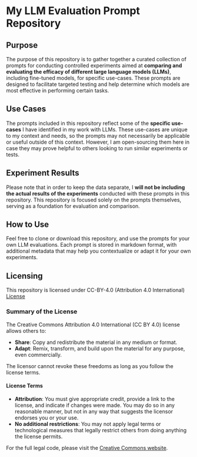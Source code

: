 # My LLM Evaluation Prompt Repository
  

## Purpose
The purpose of this repository is to gather together a curated collection of prompts for conducting controlled experiments aimed at **comparing and evaluating the efficacy of different large language models (LLMs)**, including fine-tuned models, for specific use-cases. These prompts are designed to facilitate targeted testing and help determine which models are most effective in performing certain tasks.

## Use Cases
The prompts included in this repository reflect some of the **specific use-cases** I have identified in my work with LLMs. These use-cases are unique to my context and needs, so the prompts may not necessarily be applicable or useful outside of this context. However, I am open-sourcing them here in case they may prove helpful to others looking to run similar experiments or tests.

## Experiment Results
Please note that in order to keep the data separate, I **will not be including the actual results of the experiments** conducted with these prompts in this repository. This repository is focused solely on the prompts themselves, serving as a foundation for evaluation and comparison.

## How to Use
Feel free to clone or download this repository, and use the prompts for your own LLM evaluations. Each prompt is stored in markdown format, with additional metadata that may help you contextualize or adapt it for your own experiments.


## Licensing

This repository is licensed under CC-BY-4.0 (Attribution 4.0 International) 
[License](https://creativecommons.org/licenses/by/4.0/)

### Summary of the License
The Creative Commons Attribution 4.0 International (CC BY 4.0) license allows others to:
- **Share**: Copy and redistribute the material in any medium or format.
- **Adapt**: Remix, transform, and build upon the material for any purpose, even commercially.

The licensor cannot revoke these freedoms as long as you follow the license terms.

#### License Terms
- **Attribution**: You must give appropriate credit, provide a link to the license, and indicate if changes were made. You may do so in any reasonable manner, but not in any way that suggests the licensor endorses you or your use.
- **No additional restrictions**: You may not apply legal terms or technological measures that legally restrict others from doing anything the license permits.

For the full legal code, please visit the [Creative Commons website](https://creativecommons.org/licenses/by/4.0/legalcode).